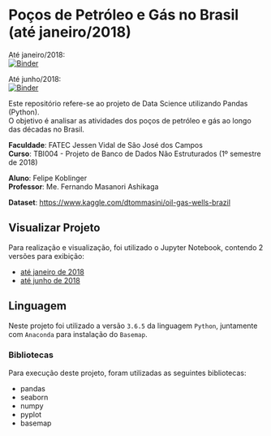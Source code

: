 # Poços de Petróleo e Gás no Brasil (até janeiro/2018)
Até janeiro/2018:  
[![Binder](https://mybinder.org/badge.svg)](https://mybinder.org/v2/gh/felipekoblinger/tbi004-data-science-brazil-oil-gas-exploration/master?filepath=Po%C3%A7os%20de%20Petr%C3%B3leo%20e%20G%C3%A1s%20no%20Brasil%20(at%C3%A9%20janeiro-2018).ipynb)

Até junho/2018:  
[![Binder](https://mybinder.org/badge.svg)](https://mybinder.org/v2/gh/felipekoblinger/tbi004-data-science-brazil-oil-gas-exploration/master?filepath=Po%C3%A7os%20de%20Petr%C3%B3leo%20e%20G%C3%A1s%20no%20Brasil%20(at%C3%A9%20junho-2018).ipynb)

Este repositório refere-se ao projeto de Data Science utilizando Pandas (Python).  
O objetivo é analisar as atividades dos poços de petróleo e gás ao longo das décadas no Brasil.

**Faculdade**: FATEC Jessen Vidal de São José dos Campos  
**Curso**: TBI004 - Projeto de Banco de Dados Não Estruturados (1º semestre de 2018)  

**Aluno**: Felipe Koblinger  
**Professor**: Me. Fernando Masanori Ashikaga

**Dataset**: https://www.kaggle.com/dtommasini/oil-gas-wells-brazil

## Visualizar Projeto
Para realização e visualização, foi utilizado o Jupyter Notebook, contendo 2 versões para exibição:
* [até janeiro de 2018](Poços%20de%20Petróleo%20e%20Gás%20no%20Brasil%20(até%20janeiro-2018).ipynb)
* [até junho de 2018](Poços%20de%20Petróleo%20e%20Gás%20no%20Brasil%20(até%20junho-2018).ipynb)

## Linguagem
Neste projeto foi utilizado a versão `3.6.5` da linguagem `Python`, juntamente com `Anaconda` para instalação do `Basemap`.

### Bibliotecas
Para execução deste projeto, foram utilizadas as seguintes bibliotecas:
- pandas
- seaborn
- numpy
- pyplot
- basemap
